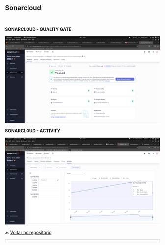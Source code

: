 ## Sonarcloud
<br />

**SONARCLOUD - QUALITY GATE**
<br />

![SONARCLOUD - QUALITY GATE](../projeto_da_disciplina/imgs/SONARCLOUD/SONARCLOUD_01.png "SONARCLOUD QUALITY GATE")

**SONARCLOUD - ACTIVITY**
<br />

![SONARCLOUD - ACTIVITY](../projeto_da_disciplina/imgs/SONARCLOUD/SONARCLOUD_02.png "SONARCLOUD ACTIVITY")

🔙 [Voltar ao repositório](https://github.com/npalleta/Spring-Demo-Infnet)

---